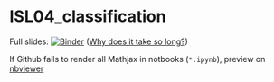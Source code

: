 # ISL04_classification

Full slides: [![Binder](https://mybinder.org/badge.svg)](https://mybinder.org/v2/gh/theowoo/ISL04_classification/master?filepath=3.0_classification.ipynb) ([Why does it take so long?](https://mybinder.readthedocs.io/en/latest/faq.html#what-factors-influence-how-long-it-takes-a-binder-session-to-start))

If Github fails to render all Mathjax in notbooks (`*.ipynb`), preview on [nbviewer](https://nbviewer.jupyter.org/github/theowoo/ISL04_classification/)
